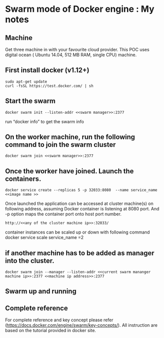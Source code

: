 # Swarm mode of Docker engine : My notes

## Machine 

  Get three machine in with your favourite cloud provider. This POC uses digital ocean ( Ubuntu 14.04, 512 MB RAM, single CPU) machine. 
  
## First install docker (v1.12+)


    sudo apt-get update
    curl -fsSL https://test.docker.com/ | sh


## Start the swarm 

    docker swarm init --listen-addr <<swarm manager>>:2377

run “docker info” to get the swarm info

## On the worker machine, run the following command to join the swarm cluster 

    docker swarm join <<swarm manager>>:2377

## Once the worker have joined. Launch the containers. 

    docker service create --replicas 5 -p 32033:8080  --name service_name  <<image name >>

Once launched the application can be accessed at cluster machine(s) on following address, assuming Docker container is listening at 8080 port. And -p option maps the container port onto host port number. 

    http://<<any of the cluster machine ip>>:32033/

container instances can be scaled up or down with following command
docker service scale service_name =2

## if another machine has to be added as manager into the cluster.

    docker swarm join --manager --listen-addr <<current swarm mananger machine ip>>:2377 <<machine ip address>>:2377

## Swarm up and running 

## Complete reference

  For complete reference and key concept please refer (https://docs.docker.com/engine/swarm/key-concepts/). All instruction are based on the tutorial provided in docker site.   
